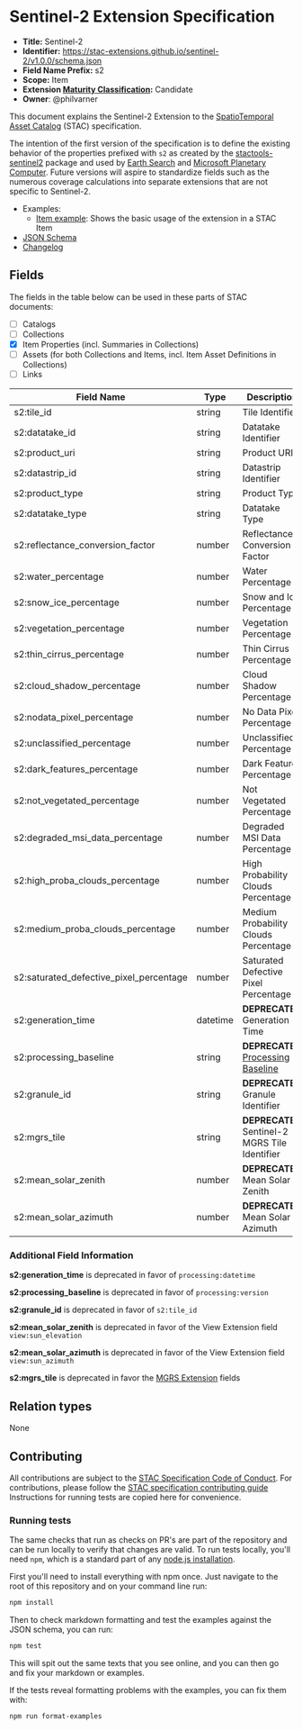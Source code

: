 # Sentinel-2 Extension Specification

- **Title:** Sentinel-2
- **Identifier:** <https://stac-extensions.github.io/sentinel-2/v1.0.0/schema.json>
- **Field Name Prefix:** s2
- **Scope:** Item
- **Extension [Maturity Classification](https://github.com/radiantearth/stac-spec/tree/master/extensions/README.md#extension-maturity):** Candidate
- **Owner**: @philvarner

This document explains the Sentinel-2 Extension to the [SpatioTemporal Asset Catalog](https://github.com/radiantearth/stac-spec) (STAC) specification.

The intention of the first version of the specification is to define the existing behavior of
the properties prefixed with `s2` as created by the [stactools-sentinel2](https://github.com/stactools-packages/sentinel2)
package and used by [Earth Search](https://earth-search.aws.element84.com/v1) and
[Microsoft Planetary Computer](https://planetarycomputer.microsoft.com/api/stac/v1). Future versions
will aspire to standardize fields such as the numerous coverage calculations into separate extensions
that are not specific to Sentinel-2.

- Examples:
  - [Item example](examples/item.json): Shows the basic usage of the extension in a STAC Item
- [JSON Schema](json-schema/schema.json)
- [Changelog](./CHANGELOG.md)

## Fields

The fields in the table below can be used in these parts of STAC documents:

- [ ] Catalogs
- [ ] Collections
- [x] Item Properties (incl. Summaries in Collections)
- [ ] Assets (for both Collections and Items, incl. Item Asset Definitions in Collections)
- [ ] Links

| Field Name                              | Type     | Description                                    |
| --------------------------------------- | -------- | ---------------------------------------------- |
| s2:tile_id                              | string   | Tile Identifier                                |
| s2:datatake_id                          | string   | Datatake Identifier                            |
| s2:product_uri                          | string   | Product URI                                    |
| s2:datastrip_id                         | string   | Datastrip Identifier                           |
| s2:product_type                         | string   | Product Type                                   |
| s2:datatake_type                        | string   | Datatake Type                                  |
| s2:reflectance_conversion_factor        | number   | Reflectance Conversion Factor                  |
| s2:water_percentage                     | number   | Water Percentage                               |
| s2:snow_ice_percentage                  | number   | Snow and Ice Percentage                        |
| s2:vegetation_percentage                | number   | Vegetation Percentage                          |
| s2:thin_cirrus_percentage               | number   | Thin Cirrus Percentage                         |
| s2:cloud_shadow_percentage              | number   | Cloud Shadow Percentage                        |
| s2:nodata_pixel_percentage              | number   | No Data Pixel Percentage                       |
| s2:unclassified_percentage              | number   | Unclassified Percentage                        |
| s2:dark_features_percentage             | number   | Dark Features Percentage                       |
| s2:not_vegetated_percentage             | number   | Not Vegetated Percentage                       |
| s2:degraded_msi_data_percentage         | number   | Degraded MSI Data Percentage                   |
| s2:high_proba_clouds_percentage         | number   | High Probability Clouds Percentage             |
| s2:medium_proba_clouds_percentage       | number   | Medium Probability Clouds Percentage           |
| s2:saturated_defective_pixel_percentage | number   | Saturated Defective Pixel Percentage           |
| s2:generation_time                      | datetime | **DEPRECATED** Generation Time                                |
| s2:processing_baseline                  | string   | **DEPRECATED** [Processing Baseline](https://sentinels.copernicus.eu/web/sentinel/technical-guides/sentinel-2-msi/processing-baseline) |
| s2:granule_id                           | string   | **DEPRECATED** Granule Identifier              |
| s2:mgrs_tile                            | string   | **DEPRECATED** Sentinel-2 MGRS Tile Identifier |
| s2:mean_solar_zenith                    | number   | **DEPRECATED** Mean Solar Zenith               |
| s2:mean_solar_azimuth                   | number   | **DEPRECATED** Mean Solar Azimuth              |

### Additional Field Information

**s2:generation_time** is deprecated in favor of `processing:datetime`

**s2:processing_baseline** is deprecated in favor of `processing:version`

**s2:granule_id** is deprecated in favor of `s2:tile_id`

**s2:mean_solar_zenith** is deprecated in favor of the View Extension field `view:sun_elevation`

**s2:mean_solar_azimuth** is deprecated in favor of the View Extension field `view:sun_azimuth`

**s2:mgrs_tile** is deprecated in favor the [MGRS Extension](https://github.com/stac-extensions/mgrs) fields

## Relation types

None

## Contributing

All contributions are subject to the
[STAC Specification Code of Conduct](https://github.com/radiantearth/stac-spec/blob/master/CODE_OF_CONDUCT.md).
For contributions, please follow the
[STAC specification contributing guide](https://github.com/radiantearth/stac-spec/blob/master/CONTRIBUTING.md) Instructions
for running tests are copied here for convenience.

### Running tests

The same checks that run as checks on PR's are part of the repository and can be run locally to verify that changes are valid.
To run tests locally, you'll need `npm`, which is a standard part of any [node.js installation](https://nodejs.org/en/download/).

First you'll need to install everything with npm once. Just navigate to the root of this
repository and on your command line run:

```bash
npm install
```

Then to check markdown formatting and test the examples against the JSON schema, you can run:

```bash
npm test
```

This will spit out the same texts that you see online, and you can then go and fix your markdown or examples.

If the tests reveal formatting problems with the examples, you can fix them with:

```bash
npm run format-examples
```
